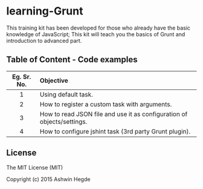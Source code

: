 # learning-Grunt

This training kit has been developed for those who already have the basic knowledge of JavaScript; This kit will teach you the basics of Grunt and introduction to advanced part.

##  Table of Content - Code examples

| Eg. Sr. No.  | Objective  |
| :------------: |:---------------|
| 1 | Using default task. |
| 2 | How to register a custom task with arguments.     |
| 3 | How to read JSON file and use it as configuration of objects/settings. |
| 4 | How to configure jshint task (3rd party Grunt plugin). |

## License

The MIT License (MIT)

Copyright (c) 2015 Ashwin Hegde

